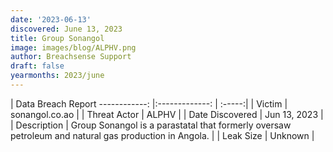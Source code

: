 ```yaml
---
date: '2023-06-13'
discovered: June 13, 2023
title: Group Sonangol
image: images/blog/ALPHV.png
author: Breachsense Support
draft: false
yearmonths: 2023/june
---
```



| Data Breach Report
------------:     |:-------------:    | :-----:|
| Victim      | sonangol.co.ao      | 
| Threat Actor      | ALPHV      | 
| Date Discovered      | Jun 13, 2023      | 
| Description      | Group Sonangol is a parastatal that formerly oversaw petroleum and natural gas production in Angola.      | 
| Leak Size      | Unknown      | 

